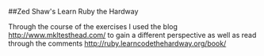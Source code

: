 ##Zed Shaw's Learn Ruby the Hardway

Through the course of the exercises I used the blog <http://www.mkltesthead.com/> to gain a different perspective as well as read through the comments <http://ruby.learncodethehardway.org/book/>

